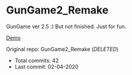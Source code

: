 # GunGame2_Remake

GunGame ver 2.5 :) But not finished. Just for fun.

[Demo](https://hoangtran0410.github.io/p5js-playground/gungame2-remake/)

Original repo: GunGame2_Remake (*DELETED*)
+ Total commits: 42
+ Last commit: 02-04-2020